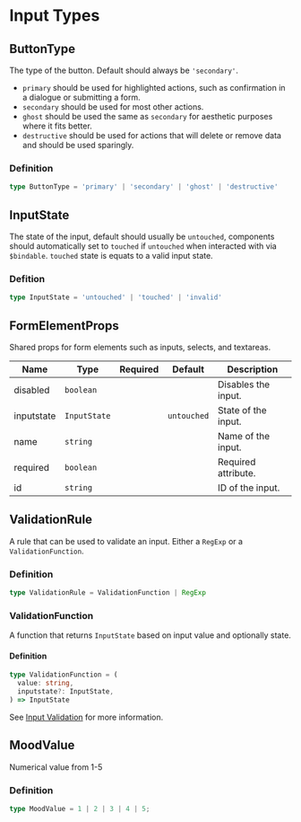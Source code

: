 # Input Types

## ButtonType

The type of the button. Default should always be `'secondary'`.

- `primary` should be used for highlighted actions, such as confirmation in a dialogue or submitting a form.
- `secondary` should be used for most other actions.
- `ghost` should be used the same as `secondary` for aesthetic purposes where it fits better.
- `destructive` should be used for actions that will delete or remove data and should be used sparingly.

### Definition

```ts
type ButtonType = 'primary' | 'secondary' | 'ghost' | 'destructive'
```

## InputState

The state of the input, default should usually be `untouched`, components should automatically set to `touched` if `untouched` when interacted with via `$bindable`. `touched` state is equats to a valid input state.

### Defition

```ts
type InputState = 'untouched' | 'touched' | 'invalid'
```

## FormElementProps

Shared props for form elements such as inputs, selects, and textareas.

| Name       | Type         | Required | Default     | Description         |
| ---------- | ------------ | :------: | ----------- | ------------------- |
| disabled   | `boolean`    |          |             | Disables the input. |
| inputstate | `InputState` |          | `untouched` | State of the input. |
| name       | `string`     |          |             | Name of the input.  |
| required   | `boolean`    |          |             | Required attribute. |
| id         | `string`     |          |             | ID of the input.    |

## ValidationRule

A rule that can be used to validate an input. Either a `RegExp` or a `ValidationFunction`.

### Definition

```ts
type ValidationRule = ValidationFunction | RegExp
```

### ValidationFunction

A function that returns `InputState` based on input value and optionally state.

#### Definition

```ts
type ValidationFunction = (
  value: string,
  inputstate?: InputState,
) => InputState
```

See [Input Validation](/docs/components/input#validation) for more information.

## MoodValue

Numerical value from 1-5

### Definition

```ts
type MoodValue = 1 | 2 | 3 | 4 | 5;
```
